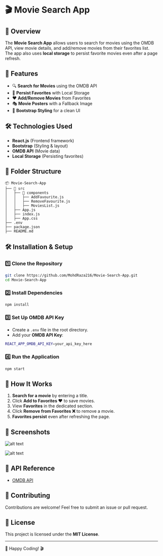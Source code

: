 # 🎬 Movie Search App

## 📌 Overview
The **Movie Search App** allows users to search for movies using the OMDB API, view movie details, and add/remove movies from their favorites list. The app also uses **local storage** to persist favorite movies even after a page refresh.

## 🚀 Features
- 🔍 **Search for Movies** using the OMDB API
- 💾 **Persist Favorites** with Local Storage
- ❤️ **Add/Remove Movies** from Favorites
- 🎭 **Movie Posters** with a Fallback Image
- 🎨 **Bootstrap Styling** for a clean UI

## 🛠️ Technologies Used
- **React.js** (Frontend framework)
- **Bootstrap** (Styling & layout)
- **OMDB API** (Movie data)
- **Local Storage** (Persisting favorites)

## 📂 Folder Structure
```
📦 Movie-Search-App
├── 📂 src
│   ├── 📂 components
│   │   ├── AddFavourite.js
│   │   ├── RemoveFavourite.js
│   │   ├── MoviesList.js
│   ├── App.js
│   ├── index.js
│   ├── App.css
├── .env
├── package.json
├── README.md
```

## 🛠️ Installation & Setup
### 1️⃣ Clone the Repository
```sh
git clone https://github.com/MohdRaza216/Movie-Search-App.git
cd Movie-Search-App
```

### 2️⃣ Install Dependencies
```sh
npm install
```

### 3️⃣ Set Up OMDB API Key
- Create a `.env` file in the root directory.
- Add your **OMDB API Key**:
```sh
REACT_APP_OMDB_API_KEY=your_api_key_here
```

### 4️⃣ Run the Application
```sh
npm start
```

## 🎥 How It Works
1. **Search for a movie** by entering a title.
2. Click **Add to Favorites ❤️** to save movies.
3. View **Favorites** in the dedicated section.
4. Click **Remove from Favorites ❌** to remove a movie.
5. **Favorites persist** even after refreshing the page.

## 📸 Screenshots

![alt text](<localhost_3000_ (6).png>)

![alt text](<localhost_3000_ (3).png>)

## 🔗 API Reference
- [OMDB API](https://www.omdbapi.com/)

## 🤝 Contributing
Contributions are welcome! Feel free to submit an issue or pull request.

## 📜 License
This project is licensed under the **MIT License**.

---
🚀 Happy Coding! 🎬


